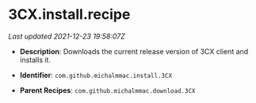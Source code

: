 # 3CX.install.recipe

_Last updated 2021-12-23 19:58:07Z_

- **Description**: Downloads the current release version of 3CX client and installs it.

- **Identifier**: `com.github.michalmmac.install.3CX`

- **Parent Recipes**: `com.github.michalmmac.download.3CX`